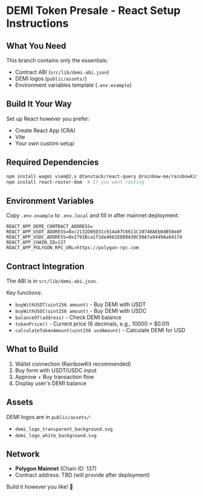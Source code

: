 # DEMI Token Presale - React Setup Instructions

## What You Need

This branch contains only the essentials:
- Contract ABI (`src/lib/demi-abi.json`)
- DEMI logos (`public/assets/`)
- Environment variables template (`.env.example`)

## Build It Your Way

Set up React however you prefer:
- Create React App (CRA)
- Vite
- Your own custom setup

## Required Dependencies
```bash
npm install wagmi viem@2.x @tanstack/react-query @rainbow-me/rainbowkit
npm install react-router-dom  # If you want routing
```

## Environment Variables

Copy `.env.example` to `.env.local` and fill in after mainnet deployment:
```
REACT_APP_DEMI_CONTRACT_ADDRESS=
REACT_APP_USDT_ADDRESS=0xc2132D05D31c914a87C6611C10748AEb04B58e8F
REACT_APP_USDC_ADDRESS=0x2791Bca1f2de4661ED88A30C99A7a9449Aa84174
REACT_APP_CHAIN_ID=137
REACT_APP_POLYGON_RPC_URL=https://polygon-rpc.com
```

## Contract Integration

The ABI is in `src/lib/demi-abi.json`. 

Key functions:
- `buyWithUSDT(uint256 amount)` - Buy DEMI with USDT
- `buyWithUSDC(uint256 amount)` - Buy DEMI with USDC  
- `balanceOf(address)` - Check DEMI balance
- `tokenPrice()` - Current price (6 decimals, e.g., 10000 = $0.01)
- `calculateTokenAmount(uint256 usdAmount)` - Calculate DEMI for USD

## What to Build

1. Wallet connection (RainbowKit recommended)
2. Buy form with USDT/USDC input
3. Approve + Buy transaction flow
4. Display user's DEMI balance

## Assets

DEMI logos are in `public/assets/`:
- `demi_logo_transparent_background.svg`
- `demi_logo_white_background.svg`

## Network

- **Polygon Mainnet** (Chain ID: 137)
- Contract address: TBD (will provide after deployment)

Build it however you like! 🚀
